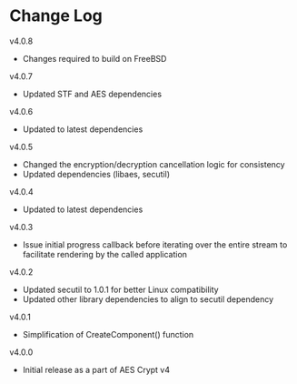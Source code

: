 # Change Log

v4.0.8

- Changes required to build on FreeBSD

v4.0.7

- Updated STF and AES dependencies

v4.0.6

- Updated to latest dependencies

v4.0.5

- Changed the encryption/decryption cancellation logic for consistency
- Updated dependencies (libaes, secutil)

v4.0.4

- Updated to latest dependencies

v4.0.3

- Issue initial progress callback before iterating over the entire stream
  to facilitate rendering by the called application

v4.0.2

- Updated secutil to 1.0.1 for better Linux compatibility
- Updated other library dependencies to align to secutil dependency

v4.0.1

- Simplification of CreateComponent() function

v4.0.0

- Initial release as a part of AES Crypt v4
